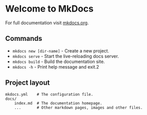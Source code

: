 # Welcome to MkDocs

For full documentation visit [mkdocs.org](https://www.mkdocs.org).

## Commands

* `mkdocs new [dir-name]` - Create a new project.
* `mkdocs serve` - Start the live-reloading docs server.
* `mkdocs build` - Build the documentation site.
* `mkdocs -h` - Print help message and exit.2

## Project layout

    mkdocs.yml    # The configuration file.
    docs/
        index.md  # The documentation homepage.
        ...       # Other markdown pages, images and other files.
